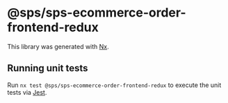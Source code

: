 # @sps/sps-ecommerce-order-frontend-redux

This library was generated with [Nx](https://nx.dev).

## Running unit tests

Run `nx test @sps/sps-ecommerce-order-frontend-redux` to execute the unit tests via [Jest](https://jestjs.io).
